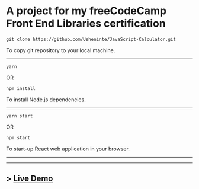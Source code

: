 # A project for my freeCodeCamp Front End Libraries certification

```
git clone https://github.com/Usheninte/JavaScript-Calculator.git
```
To copy git repository to your local machine.

- - -

```
yarn
```

OR

```
npm install
```

To install Node.js dependencies.

- - - 

```
yarn start
```

OR

```
npm start
```

To start-up React web application in your browser.

- - -
- - -

## > [Live Demo](https://fcc-js-calc.netlify.com/)